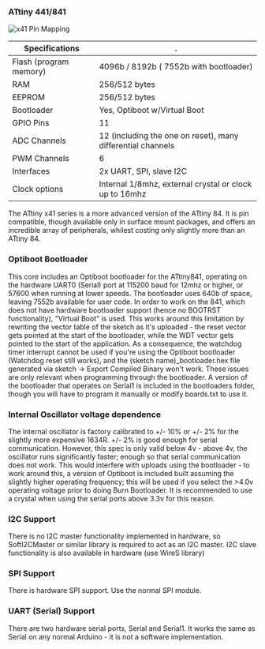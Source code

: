 
### ATtiny 441/841
![x41 Pin Mapping](http://drazzy.com/e/img/PinoutT841.jpg "Arduino Pin Mapping for ATtiny x41")

 Specifications |  .
------------ | -------------
Flash (program memory)   | 4096b / 8192b ( 7552b with bootloader)
RAM  | 256/512 bytes
EEPROM | 256/512 bytes
Bootloader | Yes, Optiboot w/Virtual Boot 
GPIO Pins | 11
ADC Channels | 12 (including the one on reset), many differential channels
PWM Channels | 6
Interfaces | 2x UART, SPI, slave I2C
Clock options | Internal 1/8mhz, external crystal or clock up to 16mhz

The ATtiny x41 series is a more advanced version of the ATtiny 84. It is pin compatible, though available only in surface mount packages, and offers an incredible array of peripherals, whilest costing only slightly more than an ATtiny 84. 

### Optiboot Bootloader
This core includes an Optiboot bootloader for the ATtiny841, operating on the hardware UART0 (Serial) port at 115200 baud for 12mhz or higher, or 57600 when running at lower speeds. The bootloader uses 640b of space, leaving 7552b available for user code. In order to work on the 841, which does not have hardware bootloader support (hence no BOOTRST functionality), "Virtual Boot" is used. This works around this limitation by rewriting the vector table of the sketch as it's uploaded - the reset vector gets pointed at the start of the bootloader, while the WDT vector gets pointed to the start of the application. As a consequence, the watchdog timer interrupt cannot be used if you're using the Optiboot bootloader (Watchdog reset still works), and the (sketch name)_bootloader.hex file generated via sketch -> Export Compiled Binary won't work. These issues are only relevant when programming through the bootloader. A version of the bootloader that operates on Serial1 is included in the bootloaders folder, though you will have to program it manually or modify boards.txt to use it. 

### Internal Oscillator voltage dependence
The internal oscillator is factory calibrated to +/- 10% or +/- 2% for the slightly more expensive 1634R. +/- 2% is good enough for serial communication. However, this spec is only valid below 4v - above 4v, the oscillator runs significantly faster; enough so that serial communication does not work. This would interfere with uploads using the bootloader - to work around this, a version of Optiboot is included built assuming the slightly higher operating frequency; this will be used if you select the >4.0v operating voltage prior to doing Burn Bootloader. It is recommended to use a crystal when using the serial ports above 3.3v for this reason. 

### I2C Support
There is no I2C master functionality implemented in hardware, so SoftI2CMaster or similar library is required to act as an I2C master. I2C slave functionality is also available in hardware (use WireS library)

### SPI Support
There is hardware SPI support. Use the normal SPI module. 

### UART (Serial) Support
There are two hardware serial ports, Serial and Serial1. It works the same as Serial on any normal Arduino - it is not a software implementation. 
